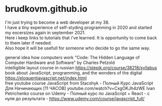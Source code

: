 # brudkovm.github.io
I'm just trying to become a web developer at my 38.  
I have a tiny experience of self-styding programming in 2020 and started my excersizes again in september 2021.  
Here i keep links to tutorials that i've learned. It is opportunity to come back to them later if needed.  
Also hope it will be usefull for someone who decide to go the same way.  

general idea how computers work "Code: The Hidden Language of Computer Hardware and Software" by Charles Petzold  
intelligible layout course in russian https://stepik.org/course/38218/syllabus  
book about JavaScript, programming, and the wonders of the digital https://eloquentjavascript.net/index.html  
free youtube course JavaScript from Stacshyk - Полный Курс JavaScript Для Начинающих [11 ЧАСОВ] youtube.com/watch?v=CxgOKJh4zWE
Ivan Petrichenko course on Udemy - Полный курс по JavaScript + React - с нуля до результата - https://www.udemy.com/course/javascript_full/
